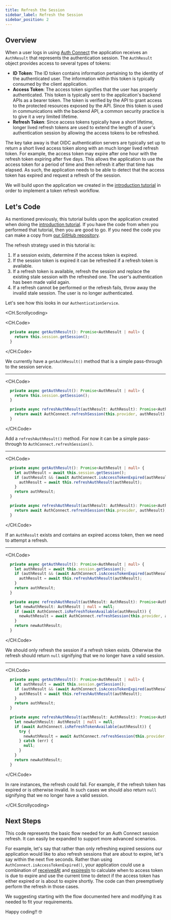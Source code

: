 ```yaml
---
title: Refresh the Session
sidebar_label: Refresh the Session
sidebar_position: 2
---
```


## Overview

When a user logs in using [Auth Connect](https://ionic.io/docs/auth-connect) the application receives an `AuthResult` that represents the authentication session. The `AuthResult` object provides access to several types of tokens:

- **ID Token**: The ID token contains information pertaining to the identity of the authenticated user. The information within this token is typically consumed by the client application.
- **Access Token**: The access token signifies that the user has properly authenticated. This token is typically sent to the application's backend APIs as a bearer token. The token is verified by the API to grant access to the protected resources exposed by the API. Since this token is used in communications with the backend API, a common security practice is to give it a very limited lifetime.
- **Refresh Token**: Since access tokens typically have a short lifetime, longer lived refresh tokens are used to extend the length of a user's authentication session by allowing the access tokens to be refreshed.

The key take away is that OIDC authentication servers are typically set up to return a short lived access token along with an much longer lived refresh token. For example, the access token may expire after one hour with the refresh token expiring after five days. This allows the application to use the access token for a period of time and then refresh it after that time has elapsed. As such, the application needs to be able to detect that the access token has expired and request a refresh of the session.

We will build upon the application we created in the [introduction tutorial](introduction) in order to implement a token refresh workflow.

## Let's Code

As mentioned previously, this tutorial builds upon the application created when doing the [introduction tutorial](instroduction). If you have the code from when you performed that tutorial, then you are good to go. If you need the code you can make a copy from [our GitHub repository](https://github.com/ionic-enterprise/tutorials-and-demos-ng/tree/main/auth-connect/getting-started).

The refresh strategy used in this tutorial is:

1. If a session exists, determine if the access token is expired.
1. If the session token is expired it can be refreshed if a refresh token is available.
1. If a refresh token is available, refresh the session and replace the existing stale session with the refreshed one. The user's authentication has been made valid again.
1. If a refresh cannot be performed or the refresh fails, throw away the invalid stale session. The user is no longer authenticated.

Let's see how this looks in our `AuthenticationService`.

<CH.Scrollycoding>

<CH.Code>

```typescript authentication.service.ts
  private async getAuthResult(): Promise<AuthResult | null> {
    return this.session.getSession();
  }
```

</CH.Code>

We currently have a `getAuthResult()` method that is a simple pass-through to the session service.

---

<CH.Code>

```typescript authentication.service.ts focus=5:7
  private async getAuthResult(): Promise<AuthResult | null> {
    return this.session.getSession();
  }

  private async refreshAuthResult(authResult: AuthResult): Promise<AuthResult | null> {
    return await AuthConnect.refreshSession(this.provider, authResult);
  }
```

</CH.Code>

Add a `refreshAuthResult()` method. For now it can be a simple pass-through to `AuthConnect.refreshSession()`.

---

<CH.Code>

```typescript authentication.service.ts focus=2:6
  private async getAuthResult(): Promise<AuthResult | null> {
    let authResult = await this.session.getSession();
    if (authResult && (await AuthConnect.isAccessTokenExpired(authResult))) {
      authResult = await this.refreshAuthResult(authResult);
    }
    return authResult;
  }

  private async refreshAuthResult(authResult: AuthResult): Promise<AuthResult | null> {
    return await AuthConnect.refreshSession(this.provider, authResult);
  }
```

</CH.Code>

If an `AuthResult` exists and contains an expired access token, then we need to attempt a refresh.

---

<CH.Code>

```typescript authentication.service.ts focus=10:14
  private async getAuthResult(): Promise<AuthResult | null> {
    let authResult = await this.session.getSession();
    if (authResult && (await AuthConnect.isAccessTokenExpired(authResult))) {
      authResult = await this.refreshAuthResult(authResult);
    }
    return authResult;
  }

  private async refreshAuthResult(authResult: AuthResult): Promise<AuthResult | null> {
    let newAuthResult: AuthResult | null = null;
    if (await AuthConnect.isRefreshTokenAvailable(authResult)) {
      newAuthResult = await AuthConnect.refreshSession(this.provider, authResult);
    }
    return newAuthResult;
  }
```

</CH.Code>

We should only refresh the session if a refresh token exists. Otherwise the refresh should return `null` signifying that we no longer have a valid session.

---

<CH.Code>

```typescript authentication.service.ts focus=12:16
  private async getAuthResult(): Promise<AuthResult | null> {
    let authResult = await this.session.getSession();
    if (authResult && (await AuthConnect.isAccessTokenExpired(authResult))) {
      authResult = await this.refreshAuthResult(authResult);
    }
    return authResult;
  }

  private async refreshAuthResult(authResult: AuthResult): Promise<AuthResult | null> {
    let newAuthResult: AuthResult | null = null;
    if (await AuthConnect.isRefreshTokenAvailable(authResult)) {
      try {
        newAuthResult = await AuthConnect.refreshSession(this.provider, authResult);
      } catch (err) {
        null;
      }
    }
    return newAuthResult;
  }
```

</CH.Code>

In rare instances, the refresh could fail. For example, if the refresh token has expired or is otherwise invalid. In such cases we should also return `null` signifying that we no longer have a valid session.

</CH.Scrollycoding>

## Next Steps

This code represents the basic flow needed for an Auth Connect session refresh. It can easily be expanded to support more advanced scenarios.

For example, let's say that rather than only refreshing expired sessions our application would like to also refresh sessions that are about to expire, let's say within the next five seconds. Rather than using `AuthConnect.isAccessTokenExpired()`, your application could use a combination of [receivedAt](https://ionic.io/docs/auth-connect/interfaces/AuthResult#receivedat) and [expiresIn](https://ionic.io/docs/auth-connect/interfaces/AuthResult#expiresin) to calculate when to access token is due to expire and use the current time to detect if the access token has either expired or is about to expire shortly. The code can then preemptively perform the refresh in those cases.

We suggesting starting with the flow documented here and modifying it as needed to fit your requirements.

Happy coding!! 🤓
